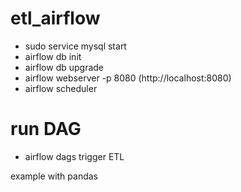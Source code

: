 # etl_airflow
- sudo service mysql start
- airflow db init
- airflow db upgrade
- airflow webserver -p 8080 (http://localhost:8080)
- airflow scheduler

# run DAG
- airflow dags trigger ETL

example with pandas